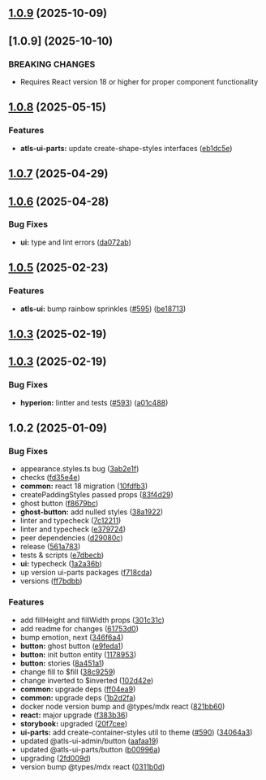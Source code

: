 

## [1.0.9](https://github.com/atls/hyperion/compare/@atls-ui-parts/button@1.0.8...@atls-ui-parts/button@1.0.9) (2025-10-09)








## [1.0.9] (2025-10-10)


### BREAKING CHANGES


* Requires React version 18 or higher for proper component functionality


## [1.0.8](https://github.com/atls/hyperion/compare/@atls-ui-parts/button@1.0.7...@atls-ui-parts/button@1.0.8) (2025-05-15)


### Features


* **atls-ui-parts:** update create-shape-styles interfaces ([eb1dc5e](https://github.com/atls/hyperion/commit/eb1dc5e02014404c6c39c4dfe5e668eef6ab01ed))





## [1.0.7](https://github.com/atls/hyperion/compare/@atls-ui-parts/button@1.0.6...@atls-ui-parts/button@1.0.7) (2025-04-29)






## [1.0.6](https://github.com/atls/hyperion/compare/@atls-ui-parts/button@1.0.5...@atls-ui-parts/button@1.0.6) (2025-04-28)


### Bug Fixes


* **ui:** type and lint errors ([da072ab](https://github.com/atls/hyperion/commit/da072abf91f465b4a6f0b736e2b26c78a2891d1d))





## [1.0.5](https://github.com/atls/hyperion/compare/@atls-ui-parts/button@1.0.3...@atls-ui-parts/button@1.0.5) (2025-02-23)


### Features


* **atls-ui:** bump rainbow sprinkles ([#595](https://github.com/atls/hyperion/issues/595)) ([be18713](https://github.com/atls/hyperion/commit/be1871351926c38605bbed4d7aa11a4759f80f3d))





## [1.0.3](https://github.com/atls/hyperion/compare/@atls-ui-parts/button@1.0.3...@atls-ui-parts/button@1.0.3) (2025-02-19)






## [1.0.3](https://github.com/atls/hyperion/compare/@atls-ui-parts/button@1.0.2...@atls-ui-parts/button@1.0.3) (2025-02-19)


### Bug Fixes


* **hyperion:** lintter and tests ([#593](https://github.com/atls/hyperion/issues/593)) ([a01c488](https://github.com/atls/hyperion/commit/a01c488064d6386f754aafd2eecb28a19396635e))





## 1.0.2 (2025-01-09)


### Bug Fixes


* appearance.styles.ts bug ([3ab2e1f](https://github.com/atls/hyperion/commit/3ab2e1f6ccfb881295a5e9ec125e23376dd1c1b3))
* checks ([fd35e4e](https://github.com/atls/hyperion/commit/fd35e4e5ee760fed44fc51d0dfc1d3fffaa27a9c))
* **common:** react 18 migration ([10fdfb3](https://github.com/atls/hyperion/commit/10fdfb33f8bd5255ee29a03c52bd762d1fec029c))
* createPaddingStyles passed props ([83f4d29](https://github.com/atls/hyperion/commit/83f4d29d4320e569b1d8a3beb5224e2a7997a1db))
* ghost button ([f8679bc](https://github.com/atls/hyperion/commit/f8679bca20d145c712f5aac835069192c3b399d9))
* **ghost-button:** add nulled styles ([38a1922](https://github.com/atls/hyperion/commit/38a19220a700168bda615597f3b1e2fcbff49388))
* linter and typecheck ([7c12211](https://github.com/atls/hyperion/commit/7c122114184b40e9a06e6404489b23e0ba3ee5d4))
* linter and typecheck ([e379724](https://github.com/atls/hyperion/commit/e379724b7dbf3c8cba2b0b94647239b0b37c5fb8))
* peer dependencies ([d29080c](https://github.com/atls/hyperion/commit/d29080cb0950b04e65ab7755571e350d3450b4dd))
* release ([561a783](https://github.com/atls/hyperion/commit/561a78366e76b91189fe5aaec72011045ce60940))
* tests & scripts ([e7dbecb](https://github.com/atls/hyperion/commit/e7dbecb12718ed243206a1ef92bbd4c45e026dbe))
* **ui:** typecheck ([1a2a36b](https://github.com/atls/hyperion/commit/1a2a36b8baeececd0b929dcdb94da3d38ae8ad1e))
* up version ui-parts packages ([f718cda](https://github.com/atls/hyperion/commit/f718cda36c43cc8a060dafee178f6e532a42848e))
* versions ([ff7bdbb](https://github.com/atls/hyperion/commit/ff7bdbb281c9f6e732b06461a0c633c8cc010e46))

### Features


* add fillHeight and fillWidth props ([301c31c](https://github.com/atls/hyperion/commit/301c31cecfeb842e6d60af6ddcf9a21ff6f09e40))
* add readme for changes ([61753d0](https://github.com/atls/hyperion/commit/61753d0fc338f61a4a8627290d97fe800d537008))
* bump emotion, next ([346f6a4](https://github.com/atls/hyperion/commit/346f6a43978912f3be4b09031933ab2a572907b2))
* **button:** ghost button ([e9feda1](https://github.com/atls/hyperion/commit/e9feda174d92dece13d36fc4194a25dfc02fee7c))
* **button:** init button entity ([1178953](https://github.com/atls/hyperion/commit/1178953f70e8d775e301c49aa0601845f8f7e9aa))
* **button:** stories ([8a451a1](https://github.com/atls/hyperion/commit/8a451a107df9ae9488e2d01f62cb5d3b83ed1baa))
* change fill to $fill ([38c9259](https://github.com/atls/hyperion/commit/38c925956b21acc249d1098533b3aca292832628))
* change inverted to $inverted ([102d42e](https://github.com/atls/hyperion/commit/102d42e7fd6a38c9de338896d75221c6fc694b2a))
* **common:** upgrade deps ([ff04ea9](https://github.com/atls/hyperion/commit/ff04ea97e10efa26d27a27c37337e5afc62e47bb))
* **common:** upgrade deps ([1b2d2fa](https://github.com/atls/hyperion/commit/1b2d2fac134ec0c834b9410dcf783d2a80278691))
* docker node version bump and @types/mdx react ([821bb60](https://github.com/atls/hyperion/commit/821bb6085148c80580ee592b738461f6969b2e4b))
* **react:** major upgrade ([f383b36](https://github.com/atls/hyperion/commit/f383b36618f9daa1b137b394de7a55a03bec25b4))
* **storybook:** upgraded ([20f7cee](https://github.com/atls/hyperion/commit/20f7ceeef213d67d762b33ac0fc3447ffcb8b4d6))
* **ui-parts:** add create-container-styles util to theme ([#590](https://github.com/atls/hyperion/issues/590)) ([34064a3](https://github.com/atls/hyperion/commit/34064a384192b781fd6d667857f568d4f42228a4))
* updated @atls-ui-admin/button ([aafaa19](https://github.com/atls/hyperion/commit/aafaa193665a9e32590a25c94f6175629de200d8))
* updated @atls-ui-parts/button ([b00996a](https://github.com/atls/hyperion/commit/b00996a2dddc00deeefbc0f385fc86f021eedfe4))
* upgrading ([2fd009d](https://github.com/atls/hyperion/commit/2fd009d9b9fcf0440e865f48ad8571adda170de6))
* version bump @types/mdx react ([0311b0d](https://github.com/atls/hyperion/commit/0311b0d19afd9d81adccc129ebe2abb636fd4064))



